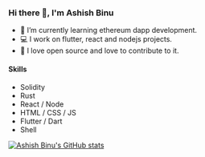 ### Hi there 👋, I'm Ashish Binu

- 🌱 I’m currently learning ethereum dapp development.
- 💻 I work on flutter, react and nodejs projects.
- 💙 I love open source and love to contribute to it.

#### Skills

* Solidity
* Rust
* React / Node
* HTML / CSS / JS
* Flutter / Dart
* Shell


[![Ashish Binu's GitHub stats](https://github-readme-stats.vercel.app/api?username=ashishbinu)](https://github.com/anuraghazra/github-readme-stats)
